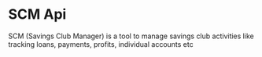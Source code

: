 # SCM Api
SCM (Savings Club Manager) is a tool to manage savings club activities like tracking loans, payments, profits, individual accounts etc